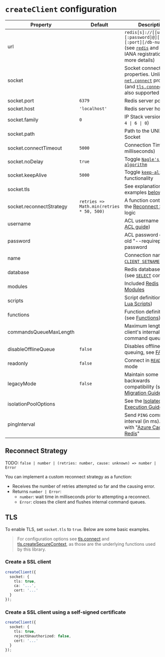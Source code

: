# `createClient` configuration

| Property                 | Default                                  | Description                                                                                                                                                                                                                                         |
|--------------------------|------------------------------------------|-----------------------------------------------------------------------------------------------------------------------------------------------------------------------------------------------------------------------------------------------------|
| url                      |                                          | `redis[s]://[[username][:password]@][host][:port][/db-number]` (see [`redis`](https://www.iana.org/assignments/uri-schemes/prov/redis) and [`rediss`](https://www.iana.org/assignments/uri-schemes/prov/rediss) IANA registration for more details) |
| socket                   |                                          | Socket connection properties. Unlisted [`net.connect`](https://nodejs.org/api/net.html#socketconnectoptions-connectlistener) properties (and [`tls.connect`](https://nodejs.org/api/tls.html#tlsconnectoptions-callback)) are also supported        |
| socket.port              | `6379`                                   | Redis server port                                                                                                                                                                                                                                   |
| socket.host              | `'localhost'`                            | Redis server hostname                                                                                                                                                                                                                               |
| socket.family            | `0`                                      | IP Stack version (one of `4 \| 6 \| 0`)                                                                                                                                                                                                             |
| socket.path              |                                          | Path to the UNIX Socket                                                                                                                                                                                                                             |
| socket.connectTimeout    | `5000`                                   | Connection Timeout (in milliseconds)                                                                                                                                                                                                                |
| socket.noDelay           | `true`                                   | Toggle [`Nagle's algorithm`](https://nodejs.org/api/net.html#net_socket_setnodelay_nodelay)                                                                                                                                                         |
| socket.keepAlive         | `5000`                                   | Toggle [`keep-alive`](https://nodejs.org/api/net.html#net_socket_setkeepalive_enable_initialdelay) functionality                                                                                                                                    |
| socket.tls               |                                          | See explanation and examples [below](#TLS)                                                                                                                                                                                                          |
| socket.reconnectStrategy | `retries => Math.min(retries * 50, 500)` | A function containing the [Reconnect Strategy](#reconnect-strategy) logic                                                                                                                                                                           |
| username                 |                                          | ACL username ([see ACL guide](https://redis.io/topics/acl))                                                                                                                                                                                         |
| password                 |                                          | ACL password or the old "--requirepass" password                                                                                                                                                                                                    |
| name                     |                                          | Connection name ([see `CLIENT SETNAME`](https://redis.io/commands/client-setname))                                                                                                                                                                  |
| database                 |                                          | Redis database number (see [`SELECT`](https://redis.io/commands/select) command)                                                                                                                                                                    |
| modules                  |                                          | Included [Redis Modules](../README.md#packages)                                                                                                                                                                                                     |
| scripts                  |                                          | Script definitions (see [Lua Scripts](../README.md#lua-scripts))                                                                                                                                                                                    |
| functions                |                                          | Function definitions (see [Functions](../README.md#functions))                                                                                                                                                                                      |
| commandsQueueMaxLength   |                                          | Maximum length of the client's internal command queue                                                                                                                                                                                               |
| disableOfflineQueue      | `false`                                  | Disables offline queuing, see [FAQ](./FAQ.md#what-happens-when-the-network-goes-down)                                                                                                                                                               |
| readonly                 | `false`                                  | Connect in [`READONLY`](https://redis.io/commands/readonly) mode                                                                                                                                                                                    |
| legacyMode               | `false`                                  | Maintain some backwards compatibility (see the [Migration Guide](./v3-to-v4.md))                                                                                                                                                                    |
| isolationPoolOptions     |                                          | See the [Isolated Execution Guide](./isolated-execution.md)                                                                                                                                                                                         |
| pingInterval             |                                          | Send `PING` command at interval (in ms). Useful with "[Azure Cache for Redis](https://learn.microsoft.com/en-us/azure/azure-cache-for-redis/cache-best-practices-connection#idle-timeout)"                                                          |

## Reconnect Strategy

TODO: `false | number | (retries: number, cause: unknown) => number | Error`

You can implement a custom reconnect strategy as a function:

- Receives the number of retries attempted so far and the causing error.
- Returns `number | Error`:
    - `number`: wait time in milliseconds prior to attempting a reconnect.
    - `Error`: closes the client and flushes internal command queues.

## TLS

To enable TLS, set `socket.tls` to `true`. Below are some basic examples.

> For configuration options see [tls.connect](https://nodejs.org/api/tls.html#tlsconnectoptions-callback) and [tls.createSecureContext](https://nodejs.org/api/tls.html#tlscreatesecurecontextoptions), as those are the underlying functions used by this library.

### Create a SSL client

```typescript
createClient({
  socket: {
    tls: true,
    ca: '...',
    cert: '...'
  }
});
```

### Create a SSL client using a self-signed certificate

```typescript
createClient({
  socket: {
    tls: true,
    rejectUnauthorized: false,
    cert: '...'
  }
});
```
